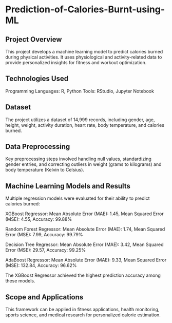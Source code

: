 # Prediction-of-Calories-Burnt-using-ML

## Project Overview
This project develops a machine learning model to predict calories burned during physical activities. It uses physiological and activity-related data to provide personalized insights for fitness and workout optimization.

## Technologies Used
Programming Languages: R, Python
Tools: RStudio, Jupyter Notebook

## Dataset
The project utilizes a dataset of 14,999 records, including gender, age, height, weight, activity duration, heart rate, body temperature, and calories burned.

## Data Preprocessing
Key preprocessing steps involved handling null values, standardizing gender entries, and correcting outliers in weight (grams to kilograms) and body temperature (Kelvin to Celsius).

## Machine Learning Models and Results
Multiple regression models were evaluated for their ability to predict calories burned:

XGBoost Regressor:
Mean Absolute Error (MAE): 1.45, Mean Squared Error (MSE): 4.55, Accuracy: 99.88%

Random Forest Regressor:
Mean Absolute Error (MAE): 1.74, Mean Squared Error (MSE): 7.99, Accuracy: 99.79%

Decision Tree Regressor:
Mean Absolute Error (MAE): 3.42, Mean Squared Error (MSE): 29.57, Accuracy: 99.25%

AdaBoost Regressor:
Mean Absolute Error (MAE): 9.33, Mean Squared Error (MSE): 132.84, Accuracy: 96.62%

The XGBoost Regressor achieved the highest prediction accuracy among these models.

## Scope and Applications
This framework can be applied in fitness applications, health monitoring, sports science, and medical research for personalized calorie estimation.
